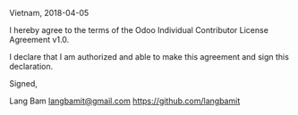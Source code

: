Vietnam, 2018-04-05

I hereby agree to the terms of the Odoo Individual Contributor License Agreement v1.0.

I declare that I am authorized and able to make this agreement and sign this declaration.

Signed,

Lang Bam langbamit@gmail.com https://github.com/langbamit

